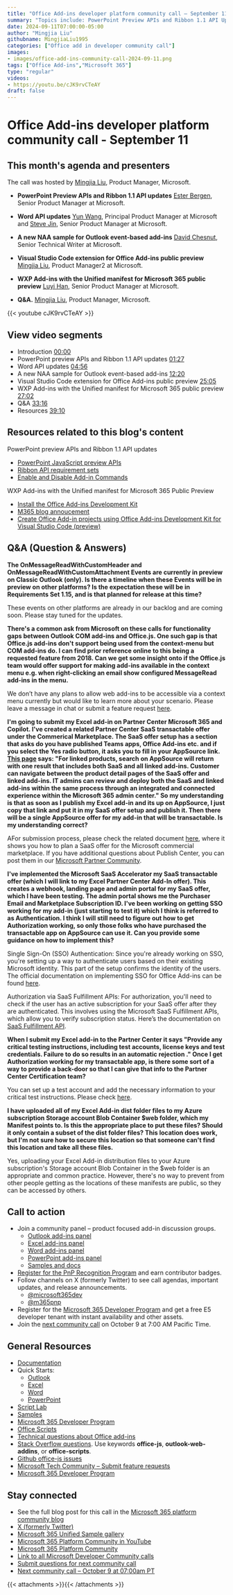 ```yaml
---
title: "Office Add-ins developer platform community call – September 11, 2024"
summary: "Topics include: PowerPoint Preview APIs and Ribbon 1.1 API Updates​ by Ester Bergen​, Senior Product Manager at Microsoft, Word API Update​ by Yun Wang, Principal Product Manager​ at Microsoft and Steve Jin, Senior Product Manager at Microsoft, A new NAA sample for Outlook event-based add-ins​ by David Chesnut, Senior Technical Writer at Microsoft, Visual Studio Code extension for Office Add-ins Public Preview by Mingjia Liu, Product Manager2 at Microsoft.  Call hosted by Mingjia Liu, Product Manager2 at Microsoft. WXP Add-ins with the Unified manifest for Microsoft 365 Public Preview by Luyi Han​, Senior Product Manager​ at Microsoft.Recorded on September 11, 2024."
date: 2024-09-11T07:00:00-05:00
author: "Mingjia Liu"
githubname: MingjiaLiu1995
categories: ["Office add in developer community call"]
images:
- images/office-add-ins-community-call-2024-09-11.png
tags: ["Office Add-ins","Microsoft 365"]
type: "regular"
videos:
- https://youtu.be/cJK9rvCTeAY
draft: false
---
```


# Office Add-ins developer platform community call - September 11

## This month's agenda and presenters

The call was hosted by [Mingjia Liu](https://www.linkedin.com/in/mingjia-liu-90a69a24a/), Product Manager, Microsoft.

* **PowerPoint Preview APIs and Ribbon 1.1 API updates** [Ester Bergen](https://www.linkedin.com/in/esterbergen/), Senior Product Manager at Microsoft.
* **Word API updates** [Yun Wang](https://www.linkedin.com/in/airwangyun/), Principal Product Manager at Microsoft and [Steve Jin](https://www.linkedin.com/in/steve-jin-61b08011), Senior Product Manager at Microsoft.
* **A new NAA sample for Outlook event-based add-ins** [David Chesnut](https://www.linkedin.com/in/davidpchesnut), Senior Technical Writer at Microsoft.
* **Visual Studio Code extension for Office Add-ins public preview** [Mingjia Liu](https://www.linkedin.com/in/mingjia-liu-90a69a24a/), Product Manager2 at Microsoft.
* **WXP Add-ins with the Unified manifest for Microsoft 365 public preview** [Luyi Han](https://www.linkedin.com/in/luyihan/), Senior Product Manager at Microsoft.

* **Q&A.** [Mingjia Liu](https://www.linkedin.com/in/mingjia-liu-90a69a24a/), Product Manager, Microsoft.

{{< youtube cJK9rvCTeAY >}}

## View video segments

* Introduction [00:00](https://youtu.be/cJK9rvCTeAY?t=0)
* PowerPoint preview APIs and Ribbon 1.1 API updates [01:27](https://youtu.be/cJK9rvCTeAY?t=87)
* Word API updates [04:56](https://youtu.be/cJK9rvCTeAY?t=296)
* A new NAA sample for Outlook event-based add-ins [12:20](https://youtu.be/cJK9rvCTeAY?t=740)
* Visual Studio Code extension for Office Add-ins public preview [25:05](https://youtu.be/cJK9rvCTeAY?t=1505)
* WXP Add-ins with the Unified manifest for Microsoft 365 public preview [27:02](https://youtu.be/cJK9rvCTeAY?t=1622)
* Q&A [33:16](https://youtu.be/cJK9rvCTeAY?t=1996)
* Resources [39:10](https://youtu.be/cJK9rvCTeAY?t=2350)

## Resources related to this blog's content

PowerPoint preview APIs and Ribbon 1.1 API updates
* [PowerPoint JavaScript preview APIs](https://learn.microsoft.com/javascript/api/requirement-sets/powerpoint/powerpoint-preview-apis?view=common-js-preview)
* [Ribbon API requirement sets](https://learn.microsoft.com/javascript/api/requirement-sets/common/ribbon-api-requirement-sets?view=common-js-preview#ribbon-api-11)
* [Enable and Disable Add-in Commands](https://learn.microsoft.com/office/dev/add-ins/design/disable-add-in-commands)

WXP Add-ins with the Unified manifest for Microsoft 365 Public Preview
* [Install the Office Add-ins Development Kit](https://marketplace.visualstudio.com/items?itemName=msoffice.microsoft-office-add-in-debugger)
* [M365 blog annoucement](https://devblogs.microsoft.com/microsoft365dev/announcing-the-office-add-ins-development-kit-for-visual-studio-code-public-preview/)
* [Create Office Add-in projects using Office Add-ins Development Kit for Visual Studio Code (preview)](https://learn.microsoft.com/office/dev/add-ins/develop/development-kit-overview?tabs=vscode)

## Q&A (Question & Answers)

**The OnMessageReadWithCustomHeader and OnMessageReadWithCustomAttachment Events are currently in preview on Classic Outlook (only). Is there a timeline when these Events will be in preview on other platforms? Is the expectation these will be in Requirements Set 1.15, and is that planned for release at this time?**

These events on other platforms are already in our backlog and are coming soon. Please stay tuned for the updates.

**There's a common ask from Microsoft on these calls for functionality gaps between Outlook COM add-ins and Office.js. One such gap is that Office.js add-ins don't support being used from the context-menu but COM add-ins do. I can find prior reference online to this being a requested feature from 2018. Can we get some insight onto if the Office.js team would offer support for making add-ins available in the context menu e.g. when right-clicking an email show configured MessageRead add-ins in the menu.**

We don’t have any plans to allow web add-ins to be accessible via a context menu currently but would like to learn more about your scenario. Please leave a message in chat or submit a feature request [here](https://aka.ms/m365dev-suggestions).

**I'm going to submit my Excel add-in on Partner Center Microsoft 365 and Copilot. I've created a related Partner Center SaaS transactable offer under the Commerical Marketplace. The SaaS offer setup has a section that asks do you have published Teams apps, Office Add-ins etc. and if you select the Yes radio button, it asks you to fill in your AppSource link. [This page](https://learn.microsoft.com/partner-center/marketplace-offers/plan-saas-offer) says: "For linked products, search on AppSource will return with one result that includes both SaaS and all linked add-ins. Customer can navigate between the product detail pages of the SaaS offer and linked add-ins. IT admins can review and deploy both the SaaS and linked add-ins within the same process through an integrated and connected experience within the Microsoft 365 admin center." So my understanding is that as soon as I publish my Excel add-in and its up on AppSource, I just copy that link and put it in my SaaS offer setup and publish it. Then there will be a single AppSource offer for my add-in that will be transactable. Is my understanding correct?**

AFor submission process, please check the related document [here](https://learn.microsoft.com/partner-center/marketplace-offers/plan-saas-offer), where it shows you how to plan a SaaS offer for the Microsoft commercial marketplace. If you have additional questions about Publish Center, you can post them in our [Microsoft Partner Community​](https://techcommunity.microsoft.com/category/PartnerCommunity).

**I've implemented the Microsoft SaaS Accelerator my SaaS transactable offer (which I will link to my Excel Partner Center Add-In offer). This creates a webhook, landing page and admin portal for my SaaS offer, which I have been testing. The admin portal shows me the Purchaser Email and Marketplace Subscription ID. I've been working on getting SSO working for my add-in (just starting to test it) which I think is referred to as Authentication. I think I will still need to figure out how to get Authorization working, so only those folks who have purchased the transactable app on AppSource can use it. Can you provide some guidance on how to implement this?**

Single Sign-On (SSO) Authentication: Since you're already working on SSO, you're setting up a way to authenticate users based on their existing Microsoft identity. This part of the setup confirms the identity of the users. The official documentation on implementing SSO for Office Add-ins can be found [here](https://learn.microsoft.com/office/dev/add-ins/develop/sso-in-office-add-ins?tabs=jsonmanifest).​

Authorization via SaaS Fulfillment APIs: For authorization, you'll need to check if the user has an active subscription for your SaaS offer after they are authenticated. This involves using the Microsoft SaaS Fulfillment APIs, which allow you to verify subscription status. Here’s the documentation on [SaaS Fulfillment API](https://learn.microsoft.com/partner-center/marketplace-offers/partner-center-portal/pc-saas-fulfillment-life-cycle).​

**When I submit my Excel add-in to the Partner Center it says "Provide any critical testing instructions, including test accounts, license keys and test credentials. Failure to do so results in an automatic rejection ." Once I get Authorization working for my transactable app, is there some sort of a way to provide a back-door so that I can give that info to the Partner Center Certification team?**

You can set up a test account and add the necessary information to your critical test instructions. Please check [here](https://learn.microsoft.com/partner-center/marketplace-offers/add-in-submission-guide). 

**I have uploaded all of my Excel Add-in dist folder files to my Azure subscription Storage account Blob Container $web folder, which my Manifest points to. Is this the appropriate place to put these files? Should it only contain a subset of the dist folder files? This location does work, but I'm not sure how to secure this location so that someone can't find this location and take all these files.**

Yes, uploading your Excel Add-in distribution files to your Azure subscription's Storage account Blob Container in the $web folder is an appropriate and common practice. However, there's no way to prevent from other people getting as the locations of these manifests are public, so they can be accessed by others.

## Call to action

* Join a community panel – product focused add-in discussion groups.
    * [Outlook add-ins panel](https://ux.microsoft.com/Panel/OutlookAddinDeveloper)
    * [Excel add-ins panel](https://ux.microsoft.com/Panel/ExcelAddinDeveloper)
    * [Word add-ins panel](https://ux.microsoft.com/Panel/WordAddinDeveloper)
    * [PowerPoint add-ins panel](https://ux.microsoft.com/Panel/PowerPointAddinDeveloper)
    * [Samples and docs](https://ux.microsoft.com/Panel/OfficeAddinImproveSamplesDocs)
* [Register for the PnP Recognition Program](https://pnp.github.io/recognitionprogram/) and earn contributor badges.
* Follow channels on X (formerly Twitter) to see call agendas, important updates, and release announcements.
    * [@microsoft365dev](https://twitter.com/microsoft365dev)
    * [@m365pnp](https://twitter.com/m365pnp)
* Register for the [Microsoft 365 Developer Program](https://aka.ms/m365/devprogram) and get a free E5 developer tenant with instant availability and other assets.
* Join the [next community call](https://aka.ms/officeaddinscommunitycall) on October 9 at 7:00 AM Pacific Time.

## General Resources

* [Documentation](https://aka.ms/office-add-ins-docs)
* Quick Starts:
    * [Outlook](https://learn.microsoft.com/office/dev/add-ins/quickstarts/outlook-quickstart)
    * [Excel](https://learn.microsoft.com/office/dev/add-ins/quickstarts/excel-quickstart-jquery)
    * [Word](https://learn.microsoft.com/office/dev/add-ins/quickstarts/word-quickstart)
    * [PowerPoint](https://learn.microsoft.com/office/dev/add-ins/quickstarts/powerpoint-quickstart)
* [Script Lab](https://aka.ms/getscriptlab)
* [Samples](https://aka.ms/officeaddinsamples)
* [Microsoft 365 Developer Program](https://aka.ms/M365devprogram)
* [Office Scripts](aka.ms/office-scripts-docs)
* [Technical questions about Office add-ins](https://aka.ms/office-addins-dev-questions)
* [Stack Overflow questions](https://stackoverflow.com). Use keywords **office-js**, **outlook-web-addins**, or **office-scripts**.
* [Github office-js issues](https://github.com/OfficeDev/office-js/issues)
* [Microsoft Tech Community – Submit feature requests](https://aka.ms/m365dev-suggestions)
* [Microsoft 365 Developer Program](https://aka.ms/M365devprogram)

## Stay connected

* See the full blog post for this call in the [Microsoft 365 platform community blog](https://aka.ms/m365pnp/blog)
* [X (formerly Twitter)](https://twitter.com/microsoft365dev)
* [Microsoft 365 Unified Sample gallery](https://aka.ms/community/samples)
* [Microsoft 365 Platform Community in YouTube](https://aka.ms/community/videos)
* [Microsoft 365 Platform Community](https://aka.ms/community/home)
* [Link to all Microsoft Developer Community calls](https://aka.ms/M365DevCalls)
* [Submit questions for next community call](https://aka.ms/officeaddinsform)
* [Next community call – October 9 at 07:00am PT](https://aka.ms/officeaddinscommunitycall)

{{< attachments >}}{{< /attachments >}}
